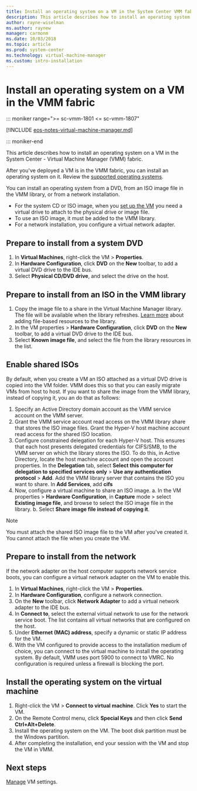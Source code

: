 ```yaml
---
title: Install an operating system on a VM in the System Center VMM fabric
description: This article describes how to install an operating system on a VM in the VMM fabric
author: rayne-wiselman
ms.author: raynew
manager: carmonm
ms.date: 10/03/2018
ms.topic: article
ms.prod: system-center
ms.technology: virtual-machine-manager
ms.custom: intro-installation
---
```



# Install an operating system on a VM in the VMM fabric

::: moniker range=">= sc-vmm-1801 <= sc-vmm-1807"

[!INCLUDE [eos-notes-virtual-machine-manager.md](../includes/eos-notes-virtual-machine-manager.md)]

::: moniker-end

This article describes how to install an operating system on a VM in the System Center - Virtual Machine Manager (VMM) fabric.

After you've deployed a VM is in the VMM fabric, you can install an operating system on it. Review the [supported operating systems](./system-requirements.md#vms-in-the-vmm-fabric).

You can install an operating system from a DVD, from an ISO image file in the VMM library, or from a network installation.

- For the system CD or ISO image, when you [set up the VM](vm-blank-disk.md) you need a virtual drive to attach to the physical drive or image file.
- To use an ISO image, it must be added to the VMM library.
- For a network installation, you configure a virtual network adapter.

## Prepare to install from a system DVD

1. In **Virtual Machines**, right-click the VM > **Properties**.
2. In **Hardware Configuration**, click **DVD** on the **New** toolbar, to add a virtual DVD drive to the IDE bus.
3. Select **Physical CD/DVD drive**, and select the drive on the host.

## Prepare to install from an ISO in the VMM library

1. Copy the image file to a share in the Virtual Machine Manager library. The file will be available when the library refreshes. [Learn more](library-files.md) about adding file-based resources to the library.
2. In the VM properties > **Hardware Configuration**, click **DVD** on the **New** toolbar, to add a virtual DVD drive to the IDE bus.
3. Select **Known image file**, and select the file from the library resources in the list.


## Enable shared ISOs

By default, when you create a VM an ISO attached as a virtual DVD drive is copied into the VM folder. VMM does this so that you can easily migrate VMs from host to host. If you want to share the image from the VMM library, instead of copying it, you an do that as follows:

1. Specify an Active Directory domain account as the VMM service account on the VMM server.
2. Grant the VMM service account read access on the VMM library share that stores the ISO image files. Grant the Hyper-V host machine account read access for the shared ISO location.
3. Configure constrained delegation for each Hyper-V host. This ensures that each host presents delegated credentials for CIFS/SMB, to the VMM server on which the library stores the ISO. To do this, in Active Directory, locate the host machine account and open the account properties. In the **Delegation** tab, select **Select this computer for delegation to specified services only** > **Use any authentication protocol** > **Add**. Add the VMM library server that contains the ISO you want to share. In **Add Services**, add **cifs**
4. Now, configure a virtual machine to share an ISO image.
    a. In the VM properties > **Hardware Configuration**, in **Capture** mode > select **Existing image file**, and browse to select the ISO image file in the library.
    b. Select **Share image file instead of copying it**.


> [!NOTE]
> You must attach the shared ISO image file to the VM after you've created it. You cannot attach the file when you create the VM.

## Prepare to install from the network

If the network adapter on the host computer supports network service boots, you can configure a virtual network adapter on the VM to enable this.

1. In **Virtual Machines**, right-click the VM > **Properties**.
2. In **Hardware Configuration**, configure a network connection.
3. On the **New** toolbar, click **Network Adapter** to add a virtual network adapter to the IDE bus.
4. In **Connect to**, select the external virtual network to use for the network service boot. The list contains all virtual networks that are configured on the host.
5. Under **Ethernet (MAC) address**, specify a dynamic or static IP address for the VM.
6. With the VM configured to provide access to the installation medium of choice, you can connect to the virtual machine to install the operating system. By default, VMM uses port 5900 to connect to VMRC. No configuration is required unless a firewall is blocking the port.

## Install the operating system on the virtual machine

1. Right-click the VM > **Connect to virtual machine**. Click **Yes** to start the VM.
2. On the Remote Control menu, click **Special Keys** and then click **Send Ctrl+Alt+Delete**.
3. Install the operating system on the VM. The boot disk partition must be the Windows partition.
4. After completing the installation, end your session with the VM and stop the VM in VMM.


## Next steps

[Manage](./vm-settings.md) VM settings.
